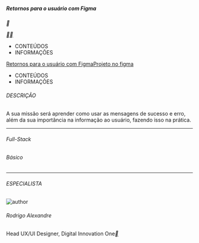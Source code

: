 ##### Retornos para o usuário com Figma

**

[**](https://web.dio.me/lab/retornos-para-o-usuario-com-figma/learning/02c523a0-d4d2-4b34-b1f2-968f844a2d8c)[**](https://web.dio.me/lab/retornos-para-o-usuario-com-figma/learning/f8c62c7d-f763-47c7-820a-1a1618716f01)



- CONTEÚDOS
- INFORMAÇÕES

[Retornos para o usuário com Figma](https://web.dio.me/lab/retornos-para-o-usuario-com-figma/learning/02c523a0-d4d2-4b34-b1f2-968f844a2d8c)[Projeto no figma](https://web.dio.me/lab/retornos-para-o-usuario-com-figma/learning/f8c62c7d-f763-47c7-820a-1a1618716f01)

- CONTEÚDOS
- INFORMAÇÕES

###### DESCRIÇÃO

A sua missão será aprender como usar as mensagens de sucesso e erro, além da sua importância na informação ao usuário, fazendo isso na prática.

------

###### Full-Stack

###### Básico

------

###### ESPECIALISTA

![author](https://hermes.digitalinnovation.one/users/author/photos/30f4896e-10cd-450d-87a2-dc50f62cbfc9.jpg)

###### Rodrigo Alexandre

Head UX/UI Designer, Digital Innovation One[**](https://www.linkedin.com/in/rodrigo-alexandre-c-8469b010a/)